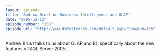 ```yaml
---
layout: episode
title: "Andrew Brust on Business Intelligence and OLAP"
date: "2005-12-12"
episode_number: "156"
episode_url: "http://www.dotnetrocks.com/default.aspx?ShowNum=156"
---
```


Andrew Brust talks to us about OLAP and BI, specifically about the new features of SQL Server 2005.
